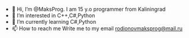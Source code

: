 - 👋 Hi, I’m @MaksProg.
I am 15 y.o programmer from Kaliningrad
- 👀 I’m interested in C++,C#,Python
- 🌱 I’m currently learning C#,Python
- 📫 How to reach me 
Write me to my email rodionovmaksprog@mail.ru
